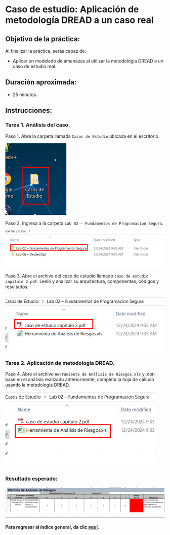 # Caso de estudio: Aplicación de metodología DREAD a un caso real 

## Objetivo de la práctica:

Al finalizar la práctica, serás capaz de:

- Aplicar un modelado de amenazas al utilizar la metodología DREAD a un caso de estudio real.

## Duración aproximada:

- 25 minutos.

## Instrucciones:

### Tarea 1. Análisis del caso.

Paso 1. Abre la carpeta llamada `Casos de Estudio` ubicada en el escritorio.

![imagen resultado](../images/updte_ce_01.png)

Paso 2. Ingresa a la carpeta `Lab 02 – Fundamentos de Programacion Segura`.

![imagen resultado](../images/updte_ce_02.png)

Paso 3. Abre el archivo del caso de estudio llamado `caso de estudio capitulo 2.pdf`. Leelo y analizar su arquitectura, componentes, códigos y resultados.

![imagen resultado](../images/updte_ce_03.png)

### Tarea 2. Aplicación de metodología DREAD.

Paso 4. Abre el archivo `Herramienta de Análisis de Riesgos.xls` y, con base en el análisis realizado anteriormente, completa la hoja de cálculo usando la metodología DREAD.

![imagen resultado](../images/updte_ce_04.png)

### Resultado esperado:

![imagen resultado](../images/cap2_4.png)

---

#### Para regresar al índice general, da clic [aquí](./README.md).

